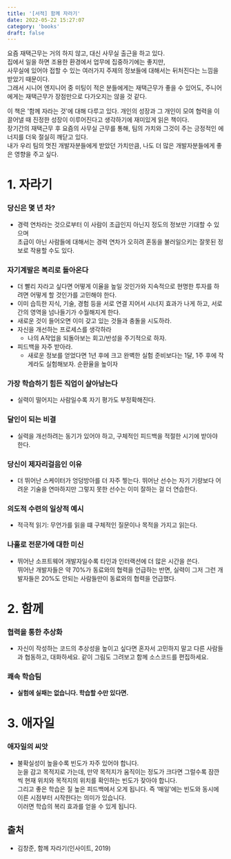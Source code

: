 ```yaml
---
title: '[서적] 함께 자라기'
date: 2022-05-22 15:27:07
category: 'books'
draft: false
---
```

요즘 재택근무는 거의 하지 않고, 대신 사무실 출근을 하고 있다.  
집에서 일을 하면 조용한 환경에서 업무에 집중하기에는 좋지만,  
사무실에 있어야 접할 수 있는 여러가지 주제의 정보들에 대해서는 뒤처진다는 느낌을 받았기 때문이다.   
그래서 시니어 엔지니어 중 미팅이 적은 분들에게는 재택근무가 좋을 수 있어도, 주니어에게는 재택근무가 장점만으로 다가오지는 않을 것 같다.  

이 책은 '함께 자라는 것'에 대해 다루고 있다. 개인의 성장과 그 개인이 모여 협력을 이끌어낼 때 진정한 성장이 이루어진다고 생각하기에 재미있게 읽은 책이다.  
장기간의 재택근무 후 요즘의 사무실 근무를 통해, 팀의 가치와 그것이 주는 긍정적인 에너지를 더욱 절실히 깨닫고 있다.  
내가 우리 팀의 멋진 개발자분들에게 받았던 가치만큼, 나도 더 많은 개발자분들에게 좋은 영향을 주고 싶다. 

# 1.  자라기
### 당신은 몇 년 차?
- 경력 연차라는 것으로부터 이 사람이 초급인지 아닌지 정도의 정보만 기대할 수 있으며  
 초급이 아닌 사람들에 대해서는 경력 연차가 오히려 혼동을 불러일으키는 잘못된 정보로 작용할 수도 있다.

### 자기계발은 복리로 돌아온다

- 더 빨리 자라고 싶다면 어떻게 이율을 높일 것인가와 지속적으로 현명한 투자를 하려면 어떻게 할 것인가를 고민해야 한다.
- 이미 습득한 지식, 기술, 경험 등을 서로 연결 지어서 시너지 효과가 나게 하고, 서로간의 영역을 넘나들기가 수월해지게 한다.
- 새로운 것이 들어오면 이미 갖고 있는 것들과 충돌을 시도하라.
- 자신을 개선하는 프로세스를 생각하라
    - 나의 A작업을 되돌아보는 회고/반성을 주기적으로 하자.
- 피드백을 자주 받아라.
    - 새로운 정보를 얻었다면 1년 후에 크고 완벽한 실험 준비보다는 1달, 1주 후에 작게라도 실험해보자. 순환율을 높이자

### 가장 학습하기 힘든 직업이 살아남는다

- 실력이 떨어지는 사람일수록 자기 평가도 부정확해진다.

### 달인이 되는 비결

- 실력을 개선하려는 동기가 있어야 하고, 구체적인 피드백을 적절한 시기에 받아야 한다.

### 당신이 제자리걸음인 이유

- 더 뛰어난 스케이터가 엉덩방아를 더 자주 찧는다. 뛰어난 선수는 자기 기량보다 어려운 기술을 연마하지만 그렇지 못한 선수는 이미 잘하는 걸 더 연습한다.

### 의도적 수련의 일상적 예시

- 적극적 읽기: 무언가를 읽을 떄 구체적인 질문이나 목적을 가지고 읽는다.

### 나홀로 전문가에 대한 미신

- 뛰어난 소프트웨어 개발자일수록 타인과 인터랙션에 더 많은 시간을 쓴다.  
뛰어난 개발자들은 약 70%가 동료와의 협력을 언급하는 반면, 실력이 그저 그런 개발자들은 20%도 안되는 사람들만이 동료와의 협력을 언급했다.

# 2. 함께

### 협력을 통한 추상화

- 자신이 작성하는 코드의 추상성을 높이고 싶다면 혼자서 고민하지 말고 다른 사람들과 협동하고, 대화하세요. 같이 그림도 그려보고 함께 소스코드를 편집하세요.

### 쾌속 학습팀

- **실험에 실패는 없습니다. 학습할 수만 있다면.**

# 3. 애자일

### 애자일의 씨앗

- 불확실성이 높을수록 빈도가 자주 있어야 합니다.  
눈을 감고 목적지로 가는데, 만약 목적지가 움직이는 정도가 크다면 그럴수록 잠깐씩 현재 위치와 목적지의 위치를 확인하는 빈도가 잦아야 합니다.   
그리고 좋은 학습은 질 높은 피드백에서 오게 됩니다. 즉 ‘매일'에는 빈도와 동시에 이른 시점부터 시작한다는 의미가 있습니다.  
이러면 학습의 복리 효과를 얻을 수 있게 됩니다.

## 출처
- 김창준, 함께 자라기(인사이트, 2019)